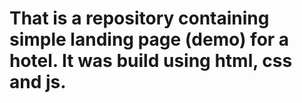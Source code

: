 # That is a repository containing simple landing page (demo) for a hotel. It was build using html, css and js.
